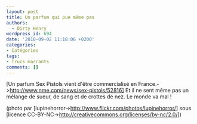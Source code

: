 ```yaml
---
layout: post
title: Un parfum qui pue même pas
authors:
  - Dirty Henry
wordpress_id: 694
date: '2010-09-02 11:18:06 +0200'
categories:
- Catégories
tags:
- Trucs marrants
comments: []
---
```

[Un parfum Sex Pistols vient d'être commercialisé en France.->http://www.nme.com/news/sex-pistols/52816] Et il ne sent même pas un mélange de sueur, de sang et de crottes de nez. Le monde va mal !

(photo par [lupinehorror->http://www.flickr.com/photos/lupinehorror/] sous [licence CC-BY-NC->http://creativecommons.org/licenses/by-nc/2.0/])
